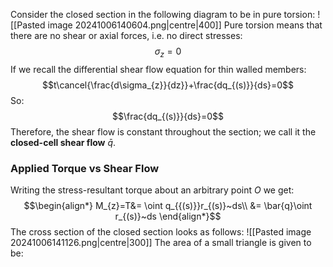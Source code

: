 Consider the closed section in the following diagram to be in pure torsion:
![[Pasted image 20241006140604.png|centre|400]]
Pure torsion means that there are no shear or axial forces, i.e. no direct stresses:
$$\sigma_{z}=0$$
If we recall the differential shear flow equation for thin walled members:
$$t\cancel{\frac{d\sigma_{z}}{dz}}+\frac{dq_{(s)}}{ds}=0$$
So:
$$\frac{dq_{(s)}}{ds}=0$$
Therefore, the shear flow is constant throughout the section; we call it the **closed-cell shear flow** $\bar{q}$.
### Applied Torque vs Shear Flow
Writing the stress-resultant torque about an arbitrary point $O$ we get:
$$\begin{align*}
M_{z}=T&= \oint q_{{(s)}}r_{(s)}~ds\\
&= \bar{q}\oint r_{(s)}~ds
\end{align*}$$
The cross section of the closed section looks as follows:
![[Pasted image 20241006141126.png|centre|300]]
The area of a small triangle is given to be: